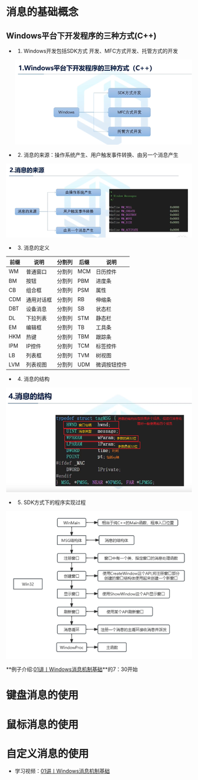 # 消息的基础概念

## Windows平台下开发程序的三种方式(C++)



+ 1. Windows开发包括SDK方式 开发、MFC方式开发、托管方式的开发

  ![Windows平台下开发程序的三种方式(C++)1](./image/Windows平台下开发程序的三种方式(C++)1.PNG)



+ 2. 消息的来源：操作系统产生、用户触发事件转换、由另一个消息产生

![消息的来源1](./image/消息的来源1.PNG)



+ 3. 消息的定义

| 前缀 | 说明       | 分割列 | 后缀 | 说明         |
| ---- | ---------- | ------ | ---- | ------------ |
| WM   | 普通窗口   | 分割列 | MCM  | 日历控件     |
| BM   | 按钮       | 分割列 | PBM  | 进度条       |
| CB   | 组合框     | 分割列 | PSM  | 属性         |
| CDM  | 通用对话框 | 分割列 | RB   | 伸缩条       |
| DBT  | 设备消息   | 分割列 | SB   | 状态栏       |
| DL   | 下拉列表   | 分割列 | STM  | 静态栏       |
| EM   | 编辑框     | 分割列 | TB   | 工具条       |
| HKM  | 热键       | 分割列 | TBM  | 跟踪条       |
| IPM  | IP控件     | 分割列 | TCM  | 标签控件     |
| LB   | 列表框     | 分割列 | TVM  | 树视图       |
| LVM  | 列表视图   | 分割列 | UDM  | 微调按钮控件 |



+ 4. 消息的结构

![消息的结构1](./image/消息的结构1.png)



+ 5. SDK方式下的程序实现过程

![SDK方式下的程序实现过程1](./image/SDK方式下的程序实现过程1.png)

**例子介绍:[01讲丨Windows消息机制基础](https://www.bilibili.com/video/BV1CU4y1t7E6/?spm_id_from=333.999.0.0&vd_source=1e325091774aa31c4dcd65d8667c69de)**的7：30开始









# 键盘消息的使用

# 鼠标消息的使用

# 自定义消息的使用





+ 学习视频：[01讲丨Windows消息机制基础](https://www.bilibili.com/video/BV1CU4y1t7E6/?spm_id_from=333.999.0.0&vd_source=1e325091774aa31c4dcd65d8667c69de)